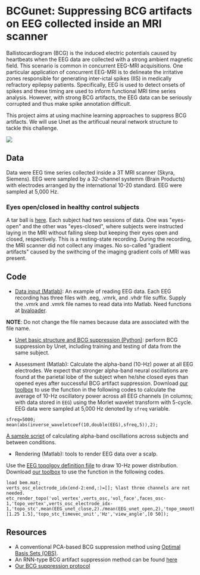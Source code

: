 # BCGunet: Suppressing BCG artifacts on EEG collected inside an MRI scanner

Ballistocardiogram (BCG) is the induced electric potentials caused by heartbeats when the EEG data are collected with a strong ambient magnetic field. This scenario is common in concurrent EEG-MRI acquisitions. One particular application of concurrent EEG-MRI is to delineate the irritative zones responsible for generating inter-ictal spikes (IIS) in medically refractory epilepsy patients. Specifically, EEG is used to detect onsets of spikes and these timing are used to inform functional MRI time series analysis. However, with strong BCG artifacts, the EEG data can be seriously corrupted and thus make spike annotation difficult.

This project aims at using machine learning approaches to suppress BCG artifacts. We will use Unet as the artificual neural network structure to tackle this challenge.

![](https://github.com/fahsuanlin/BCGunet/blob/main/images/alpha_annot.png)

## Data

Data were EEG time series collected inside a 3T MRI scanner (Skyra, Siemens). EEG were sampled by a 32-channel systemm (Brain Products) with electrodes arranged by the international 10-20 standard. EEG were sampled at 5,000 Hz.

### Eyes open/closed in healthy control subjects
A tar ball is [here](https://drive.google.com/file/d/1Te94WlQ4nGCT3rnij_w0pbPFhRcaphGJ/view?usp=share_link). Each subject had two sessions of data. One was "eyes-open" and the other was "eyes-closed", where subjects were instructed laying in the MRI without falling sleep but keeping their eyes open and closed, respectively. This is a resting-state recording. 
During the recording, the MRI scanner did not collect any images. No so-called "gradient artifacts" caused by the swithcing of the imaging gradient coils of MRI was present.

## Code
- [Data input (Matlab)](https://github.com/fahsuanlin/BCGunet/blob/main/matlab/read_eeg.m): An example of reading EEG data. Each EEG recording has three files with .eeg, .vmrk, and .vhdr file suffix. Supply the .vmrk and .vmrk file names to read data into Matlab. Need functions at [bvaloader](https://github.com/stefanSchinkel/bvaloader).

**NOTE**: Do not change the file names because data are associated with the file name.

- [Unet basic structure and BCG suppression (Python)](https://github.com/fahsuanlin/BCGunet/blob/main/bcg_unet/unet1d-simple.ipynb): perform BCG suppression by Unet, including training and testing of data from the same subject.

- Assessment (Matlab): Calculate the alpha-band (10-Hz) power at all EEG electrodes. We expect that stronger alpha-band neural oscillations are found at the parietal lobe of the subject when he/she closed eyes than opened eyes after successful BCG artifact suppression. Download [our toolbox](https://github.com/fahsuanlin/fhlin_toolbox) to use the function in the following codes to calculate the average of 10-Hz oscillatory power across all EEG channels (in columns; with data stored in `EEG`) using the Morlet wavelet transform with 5-cycle. EEG data were sampled at 5,000 Hz denoted by `sfreq` variable.

```
sfreq=5000;
mean(abs(inverse_waveletcoef(10,double(EEG),sfreq,5)),2);
```
[A sample script](https://github.com/fahsuanlin/BCGunet/blob/main/matlab/calc_alpha_unet.m) of calculating alpha-band oscillations across subjects and between conditions.


- Rendering (Matlab): tools to render EEG data over a scalp.

Use the [EEG topolgoy definition fiile](https://github.com/fahsuanlin/BCGunet/blob/main/matlab/bem.mat) to draw 10-Hz power distribution. Download [our toolbox](https://github.com/fahsuanlin/fhlin_toolbox) to use the  function in the following codes.
```
load bem.mat;
verts_osc_electrode_idx(end-2:end,:)=[]; %last three channels are not needed.
etc_render_topo('vol_vertex',verts_osc,'vol_face',faces_osc-1,'topo_vertex',verts_osc_electrode_idx-1,'topo_stc',mean(EEG_unet_close,2)./mean(EEG_unet_open,2),'topo_smooth',10,'topo_threshold',[1.25 1.5],'topo_stc_timevec_unit','Hz','view_angle',[0 50]);
```

## Resources
- A conventional PCA-based BCG suppression method using [Optimal Basis Sets (OBS)](https://www.sciencedirect.com/science/article/abs/pii/S1053811905004726?via%3Dihub).
- An RNN-type BCG artifact suppression method can be found [here](https://github.com/jiaangyao/BCGNet)
- [Our BCG suppression protocol](https://github.com/fahsuanlin/labmanual/wiki/18.-Suppression-of-ballistocardiography-artifacts-in-EEG-collected-inside-MRI)
